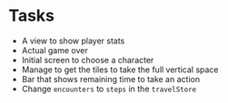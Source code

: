 # Tasks
* A view to show player stats
* Actual game over
* Initial screen to choose a character
* Manage to get the tiles to take the full vertical space
* Bar that shows remaining time to take an action
* Change `encounters` to `steps` in the `travelStore`
